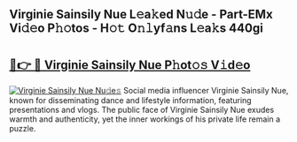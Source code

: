 ## Virginie Sainsily Nue L𝚎a𝚔ed N𝚞𝚍e - Part-EMx Vi𝚍𝚎o P𝚑𝚘tos - H𝚘𝚝 O𝚗𝚕yf𝚊ns L𝚎a𝚔s 440gi

# <h2><a href="http://kf8g4b.oniu.top/?m=Virginie+Sainsily+Nue">🔗👉 🔴 Virginie Sainsily Nue P𝚑ot𝚘𝚜 V𝚒d𝚎o</a></h2>

[![Virginie Sainsily Nue Nu𝚍e𝚜](https://i.imgur.com/0qMVB7G.gif)](http://kf8g4b.oniu.top/?m=Virginie+Sainsily+Nue)
Social media influencer Virginie Sainsily Nue, known for disseminating dance and lifestyle information, featuring presentations and vlogs. The public face of Virginie Sainsily Nue exudes warmth and authenticity, yet the inner workings of his private life remain a puzzle.  
